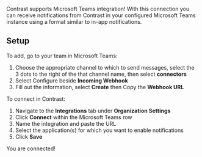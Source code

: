 <!--
title: "MicrosoftTeams Integration"
description: "Integrating MicrosoftTeams with Contrast"
tags: "Admin organization settings integrations microsoftTeams"
-->

Contrast supports Microsoft Teams integration! With this connection you can receive notifications from Contrast in your configured Microsoft Teams instance using a format similar to in-app notifications.

## Setup

To add, go to your team in Microsoft Teams:

1. Choose the appropriate channel to which to send messages, select the 3 dots to the right of the that channel name, then select **connectors**
2. Select Configure beside **Incoming Webhook**
3. Fill out the information, select **Create** then Copy the **Webhook URL**

To connect in Contrast:

1. Navigate to the **Integrations** tab under **Organization Settings**
2. Click **Connect** within the Microsoft Teams row
3. Name the integration and paste the URL
4. Select the application(s) for which you want to enable notifications
5. Click **Save**

You are connected!

